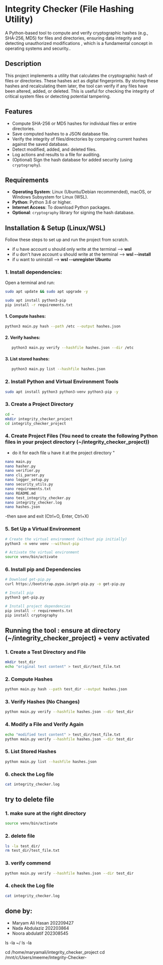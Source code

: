 # Integrity Checker (File Hashing Utility)
A Python-based tool to compute and verify cryptographic hashes (e.g., SHA-256, MD5) for files and directories, ensuring data integrity and detecting unauthorized modifications , which is a fundamental concept in operating systems and security..

## Description
This project implements a utility that calculates the cryptographic hash of files or directories. These hashes act as digital fingerprints. By storing these hashes and recalculating them later, the tool can verify if any files have been altered, added, or deleted. This is useful for checking the integrity of critical system files or detecting potential tampering.

## Features
- Compute SHA-256 or MD5 hashes for individual files or entire directories.
- Save computed hashes to a JSON database file.
- Verify the integrity of files/directories by comparing current hashes against the saved database.
- Detect modified, added, and deleted files.
- Log actions and results to a file for auditing.
- (Optional) Sign the hash database for added security (using `cryptography`).

## Requirements
- **Operating System**: Linux (Ubuntu/Debian recommended), macOS, or Windows Subsystem for Linux (WSL).
- **Python**: Python 3.6 or higher.
- **Internet Access**: To download Python packages.
- **Optional**: `cryptography` library for signing the hash database.

## Installation & Setup (Linux/WSL)
Follow these steps to set up and run the project from scratch.

- if u have account u should only write at the terminal --> **wsl**
- if u don't have account u should write at the terminal --> **wsl --install**
- if u want to uninstall --> **wsl --unregister Ubuntu**

### 1. Install dependencies:
Open a terminal and run:
```bash
sudo apt update && sudo apt upgrade -y
```
   ```bash
   sudo apt install python3-pip
   pip install -r requirements.txt
   ```

#### 1. Compute hashes:
   ```bash
   python3 main.py hash --path /etc --output hashes.json
   ```
#### 2. Verify hashes:
```bash
   python3 main.py verify --hashfile hashes.json --dir /etc
```
#### 3. List stored hashes:
```bash
   python3 main.py list --hashfile hashes.json
```
### 2. Install Python and Virtual Environment Tools
```bash
sudo apt install python3 python3-venv python3-pip -y
```   
### 3. Create a Project Directory
```bash
cd ~
mkdir integrity_checker_project
cd integrity_checker_project
```   
### 4. Create Project Files (You need to create the following Python files in your project directory (~/integrity_checker_project))
- do it for each file u have it at the project directory "
```bash
nano main.py
nano hasher.py
nano verifier.py
nano cli_parser.py
nano logger_setup.py
nano security_utils.py
nano requirements.txt
nano README.md
nano test_integrity_checker.py 
nano integrity_checker.log 
nano hashes.json
```
-then save and exit (Ctrl+O, Enter, Ctrl+X)

### 5. Set Up a Virtual Environment
```bash
# Create the virtual environment (without pip initially)
python3 -m venv venv --without-pip

# Activate the virtual environment
source venv/bin/activate
```

### 6. Install pip and Dependencies
```bash
# Download get-pip.py
curl https://bootstrap.pypa.io/get-pip.py -o get-pip.py

# Install pip
python3 get-pip.py

# Install project dependencies
pip install -r requirements.txt
pip install cryptography
```

## Running the tool : ensure at directory (~/integrity_checker_project) + venv activated

### 1. Create a Test Directory and File
```bash
mkdir test_dir
echo "original test content" > test_dir/test_file.txt
```

### 2. Compute Hashes  
```bash
python main.py hash --path test_dir --output hashes.json
```

### 3. Verify Hashes (No Changes)
```bash
python main.py verify --hashfile hashes.json --dir test_dir
```

### 4. Modify a File and Verify Again
```bash
echo "modified test content" > test_dir/test_file.txt
python main.py verify --hashfile hashes.json --dir test_dir
```

### 5. List Stored Hashes
```bash
python main.py list --hashfile hashes.json
```

### 6. check the Log file 
```bash
cat integrity_checker.log
```

## try to delete file

### 1. make sure at the right directory 
```bash 
source venv/bin/activate
```
### 2. delete file
```bash 
ls -la test_dir/
rm test_dir/test_file.txt
```
### 3. verify commend
```bash 
python main.py verify --hashfile hashes.json --dir test_dir
```
### 4. check the Log file 
```bash 
cat integrity_checker.log
```

## done by:
- Maryam Ali Hasan 202209427
- Nada Abdulaziz 202203864
- Noora abdulatif 202308545


ls -la ~/
ls -la

cd /home/maryamali/integrity_checker_project
cd /mnt/c/Users/meeme/Integrity-Checker-
